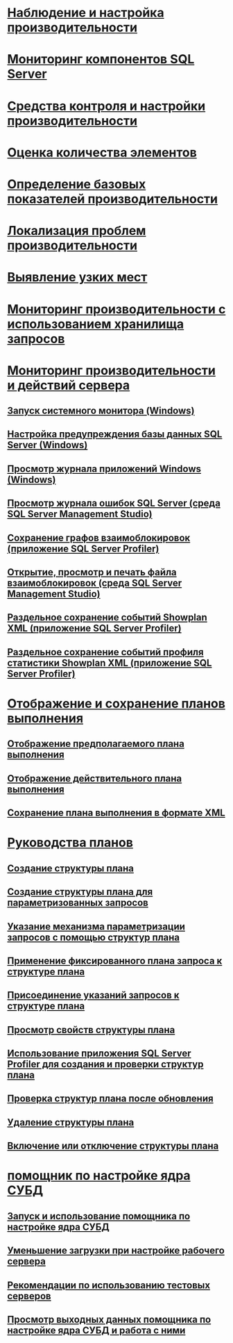 # [Наблюдение и настройка производительности](monitor-and-tune-for-performance.md)
# [Мониторинг компонентов SQL Server](monitor-sql-server-components.md)
# [Средства контроля и настройки производительности](performance-monitoring-and-tuning-tools.md)
# [Оценка количества элементов](cardinality-estimation-sql-server.md)
# [Определение базовых показателей производительности](establish-a-performance-baseline.md)
# [Локализация проблем производительности](isolate-performance-problems.md)
# [Выявление узких мест](identify-bottlenecks.md)
# [Мониторинг производительности с использованием хранилища запросов](monitoring-performance-by-using-the-query-store.md)
# [Мониторинг производительности и действий сервера](server-performance-and-activity-monitoring.md)
## [Запуск системного монитора (Windows)](start-system-monitor-windows.md)
## [Настройка предупреждения базы данных SQL Server (Windows)](set-up-a-sql-server-database-alert-windows.md)
## [Просмотр журнала приложений Windows (Windows)](view-the-windows-application-log-windows-10.md)
## [Просмотр журнала ошибок SQL Server (среда SQL Server Management Studio)](view-the-sql-server-error-log-sql-server-management-studio.md)
## [Сохранение графов взаимоблокировок (приложение SQL Server Profiler)](save-deadlock-graphs-sql-server-profiler.md)
## [Открытие, просмотр и печать файла взаимоблокировок (среда SQL Server Management Studio)](open-view-and-print-a-deadlock-file-sql-server-management-studio.md)
## [Раздельное сохранение событий Showplan XML (приложение SQL Server Profiler)](save-showplan-xml-events-separately-sql-server-profiler.md)
## [Раздельное сохранение событий профиля статистики Showplan XML (приложение SQL Server Profiler)](save-showplan-xml-statistics-profile-events-separately-sql-server-profiler.md)
# [Отображение и сохранение планов выполнения](display-and-save-execution-plans.md)
## [Отображение предполагаемого плана выполнения](display-the-estimated-execution-plan.md)
## [Отображение действительного плана выполнения](display-an-actual-execution-plan.md)
## [Сохранение плана выполнения в формате XML](save-an-execution-plan-in-xml-format.md)
# [Руководства планов](plan-guides.md)
## [Создание структуры плана](create-a-new-plan-guide.md)
## [Создание структуры плана для параметризованных запросов](create-a-plan-guide-for-parameterized-queries.md)
## [Указание механизма параметризации запросов с помощью структур плана](specify-query-parameterization-behavior-by-using-plan-guides.md)
## [Применение фиксированного плана запроса к структуре плана](apply-a-fixed-query-plan-to-a-plan-guide.md)
## [Присоединение указаний запросов к структуре плана](attach-query-hints-to-a-plan-guide.md)
## [Просмотр свойств структуры плана](view-plan-guide-properties.md)
## [Использование приложения SQL Server Profiler для создания и проверки структур плана](use-sql-server-profiler-to-create-and-test-plan-guides.md)
## [Проверка структур плана после обновления](validate-plan-guides-after-upgrade.md)
## [Удаление структуры плана](delete-a-plan-guide.md)
## [Включение или отключение структуры плана](enable-or-disable-a-plan-guide.md)
# [помощник по настройке ядра СУБД](database-engine-tuning-advisor.md)
## [Запуск и использование помощника по настройке ядра СУБД](start-and-use-the-database-engine-tuning-advisor.md)
## [Уменьшение загрузки при настройке рабочего сервера](reduce-the-production-server-tuning-load.md)
## [Рекомендации по использованию тестовых серверов](considerations-for-using-test-servers.md)
## [Просмотр выходных данных помощника по настройке ядра СУБД и работа с ними](view-and-work-with-the-output-from-the-database-engine-tuning-advisor.md)

